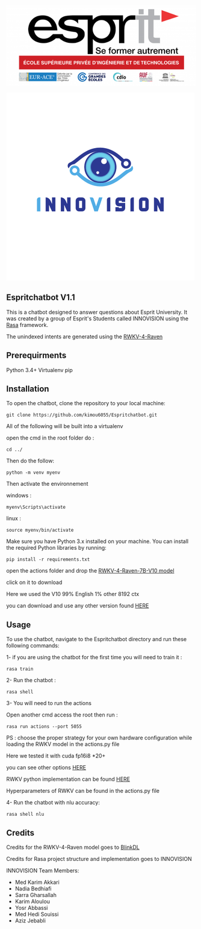 
![ESPRIT](./assets/esprit.png)

![INNOVISION](./assets/INNOVISION.png)


## Espritchatbot V1.1
This is a chatbot designed to answer questions about Esprit University. It was created by a group of Esprit's Students called INNOVISION using the [Rasa](https://rasa.com/) framework.

The unindexed intents are generated using the [RWKV-4-Raven](https://github.com/BlinkDL/RWKV-LM) 

## Prerequirments
Python 3.4+
Virtualenv
pip

## Installation
To open the chatbot, clone the repository to your local machine:

```
git clone https://github.com/kimou6055/Espritchatbot.git
```
All of the following will be built into a virtualenv

open the cmd in the root folder
do : 
```
cd ../

```

Then do the follow:

```
python -m venv myenv
```

Then activate the environnement

windows : 
```
myenv\Scripts\activate
```


linux : 
```
source myenv/bin/activate
```
Make sure you have Python 3.x installed on your machine. You can install the required Python libraries by running:

```
pip install -r requirements.txt

```

open the actions folder and drop the [RWKV-4-Raven-7B-V10 model](https://cdn-lfs.huggingface.co/repos/41/55/4155c7aaff64e0f4b926df1a8fff201f8ee3653c39ba67b31e4973ae97828633/5c50ad861a16267ec45853bad106b6f6975c49f66e27fe2b01d555834be88492?response-content-disposition=attachment%3B+filename*%3DUTF-8%27%27RWKV-4-Raven-7B-v10-Eng99%2525-Other1%2525-20230418-ctx8192.pth%3B+filename%3D%22RWKV-4-Raven-7B-v10-Eng99%25-Other1%25-20230418-ctx8192.pth%22%3B&Expires=1682535932&Policy=eyJTdGF0ZW1lbnQiOlt7IlJlc291cmNlIjoiaHR0cHM6Ly9jZG4tbGZzLmh1Z2dpbmdmYWNlLmNvL3JlcG9zLzQxLzU1LzQxNTVjN2FhZmY2NGUwZjRiOTI2ZGYxYThmZmYyMDFmOGVlMzY1M2MzOWJhNjdiMzFlNDk3M2FlOTc4Mjg2MzMvNWM1MGFkODYxYTE2MjY3ZWM0NTg1M2JhZDEwNmI2ZjY5NzVjNDlmNjZlMjdmZTJiMDFkNTU1ODM0YmU4ODQ5Mj9yZXNwb25zZS1jb250ZW50LWRpc3Bvc2l0aW9uPSoiLCJDb25kaXRpb24iOnsiRGF0ZUxlc3NUaGFuIjp7IkFXUzpFcG9jaFRpbWUiOjE2ODI1MzU5MzJ9fX1dfQ__&Signature=BD4PrRn6wRLcbqCG4gOpsygpna~nDeCTxn8WjDGHn30sidsC6T59AkmX6U3hPlQgBQchOoPLn5WThOp-6-t2yk1SlFnlf6Q1YXIn5BDH6-vcgvAQJ-DU2nxjJO3E92WxwGsE1LjRZ39Pn~ma-VXjLwdij0WsdNAyNEcOvjVumhfVAJgZOsRvTM4Q0IqCfVLHgK1dSOYr9AG5YtbuPZWJrMWRf3Xr5MFWj4BNn8-1G-B~PlaO99I1YFPvL0RtrYnsdrFEvL~jViisgMLRnNYNudphOaI4d22xb~dKlNfTpRMIdT0ljpHjEPz74MJMFw77qWMkaVF1YppckkTxf0N7Lg__&Key-Pair-Id=KVTP0A1DKRTAX)

click on it to download

Here we used the V10 99% English 1% other 8192 ctx

you can download and use any other version found [HERE](https://huggingface.co/BlinkDL/rwkv-4-raven/tree/main)


## Usage
To use the chatbot, navigate to the Espritchatbot directory and run these following commands:

1- if you are using the chatbot for the first time you will need to train it :

```
rasa train
```

2- Run the chatbot :

```
rasa shell
```
3- You will need to  run the actions

Open another cmd access the root then run :
```
rasa run actions --port 5055
```
PS : choose the proper strategy for your own hardware configuration while loading the RWKV model in the actions.py file

Here we tested it with cuda fp16i8 *20+ 

you can see other options [HERE](https://github.com/BlinkDL/ChatRWKV/blob/main/ChatRWKV-strategy.png)

RWKV python implementation can be found [HERE](https://pypi.org/project/rwkv/)

Hyperparameters of RWKV can be found in the actions.py file

4- Run the chatbot with nlu accuracy:

```
rasa shell nlu
```



## Credits

 Credits for the RWKV-4-Raven model goes to [BlinkDL](RWKV-4-Raven)

 Credits for Rasa project structure and implementation goes to INNOVISION
 
 INNOVISION Team Members: 
 - Med Karim Akkari
 - Nadia Bedhiafi
 - Sarra Gharsallah
 - Karim Aloulou
 - Yosr Abbassi
 - Med Hedi Souissi
 - Aziz Jebabli
